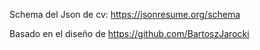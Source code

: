 Schema del Json de cv:
https://jsonresume.org/schema

Basado en el diseño de
https://github.com/BartoszJarocki
